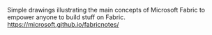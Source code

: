 Simple drawings illustrating the main concepts of Microsoft Fabric to empower anyone to build stuff on Fabric.
https://microsoft.github.io/fabricnotes/